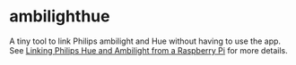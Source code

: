 # ambilighthue
A tiny tool to link Philips ambilight and Hue without having to use the app. See [Linking Philips Hue and Ambilight from a Raspberry Pi][1] for more details.

[1]: http://www.journeyofcode.com/hue-ambilight-raspberry-pi/ 
